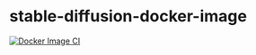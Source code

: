 # stable-diffusion-docker-image

[![Docker Image CI](https://github.com/zuojianghua/stable-diffusion-docker-image/actions/workflows/docker-image.yml/badge.svg)](https://github.com/zuojianghua/stable-diffusion-docker-image/actions/workflows/docker-image.yml)
